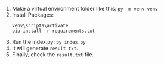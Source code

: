 1. Make a virtual environment folder like this:
    ```py -m venv venv```
2. Install Packages:
    ```
    venv\scripts\activate
    pip install -r requirements.txt
    ```
3. Run the index.py:
    ```py index.py```
4. It will generate `result.txt`.
5. Finally, check the `result.txt` file.
